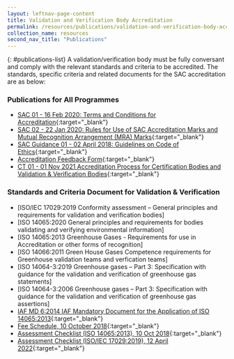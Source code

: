 ```yaml
---
layout: leftnav-page-content
title: Validation and Verification Body Accreditation
permalink: /resources/publications/validation-and-verification-body-accreditation
collection_name: resources
second_nav_title: "Publications"
---
```


{: #publications-list}
A validation/verification body must be fully conversant and comply with the relevant standards and criteria to be accredited. The standards, specific criteria and related documents for the SAC accreditation are as below:

<!-- COMMENT: The {:target="_blank"} syntax at the end of the Markdown document links is used to open the document in a new window tab -->
### Publications for All Programmes
* [SAC 01 - 16 Feb 2020: Terms and Conditions for Accreditation](/files/documents/laboratory-accreditation/SAC-01-16Feb2020.pdf){:target="_blank"}
* [SAC 02 - 22 Jan 2020: Rules for Use of SAC Accreditation Marks and Mutual Recognition Arrangement (MRA) Marks](/files/documents/laboratory-accreditation/SAC-02-22-Jan-20.pdf){:target="_blank"}
* [SAC Guidance 01 - 02 April 2018: Guidelines on Code of Ethics](/files/documents/SAC-Guidance-01-Guidelines-on-Code-of-Ethics-(02-April-2018).pdf){:target="_blank"}
* [Accreditation Feedback Form](/files/documents/SACFM10-AC-feedback-form-15-Jul-19.doc){:target="_blank"}
* [CT 01 - 01 Nov 2021 Accreditation Process for Certification Bodies and Validation & Verification Bodies](/files/documents/CT-01-01-Nov-2021.pdf){:target="_blank"}


### Standards and Criteria Document for Validation & Verification

* [ISO/IEC 17029:2019 Conformity assessment – General principles and requirements for validation and verification bodies]
* [ISO 14065:2020 General principles and requirements for bodies validating and verifying environmental information]
* [ISO 14065:2013 Greenhouse Gases - Requirements for use in Accreditation or other forms of recognition]
* [ISO 14066:2011  Green House Gases Competence requirements for Greenhouse validation teams and verfication teams]
* [ISO 14064-3:2019 Greenhouse gases – Part 3: Specification with guidance for the validation and verification of greenhouse gas statements]
* [ISO 14064-3:2006 Greenhouse gases – Part 3: Specification with guidance for the validation and verification of greenhouse gas assertions]
* [IAF MD 6:2014 IAF Mandatory Document for the Application of ISO 14065:2013](/files/documents/validation-and-verification-bodies/IAF-MD6-2014-Issue-2-Publication-23-03-2014.pdf){:target="_blank"}
* [Fee Schedule, 10 October 2018](/files/documents/validation-and-verification-bodies/VB-Fees-Schedule-(VBDOC04)-10-October-2018.pdf){:target="_blank"}
* [Assessment Checklist (ISO 14065:2013), 10 Oct 2018](/files/documents/validation-and-verification-bodies/Assessment-Checklist-(ISO-14065)-10-October-2018.docx){:target="_blank"}
* [Assessment Checklist (ISO/IEC 17029:2019), 12 April 2022](/files/documents/validation-and-verification-bodies/CTFM02-VB-ISO-IEC-17029.docx){:target="_blank"}



<!-- NOTE: changes to Fees Schedule Fees Schedule must also be updated in 'Services -> Apply for Accreditation' -->

